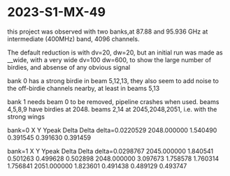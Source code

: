 # 2023-S1-MX-49



this project was observed with two banks,at 87.88 and 95.936 GHz at intermediate (400MHz) band, 4096 channels.

The default reduction is with dv=20, dw=20, but an initial run was made as __wide, with a very wide dv=100 dw=600, to show the 
large number of birdies, and absense of any obvious signal


bank 0 has a strong birdie in beam 5,12,13,  they also seem to add noise to the off-birdie channels nearby, at least in beams 5,13

bank 1 needs beam 0 to be removed, pipeline crashes when used. beams 4,5,8,9 have birdies at 2048. beams 2,14 at 2045,2048,2051,
i.e. with the strong wings

bank=0
  X       Y       Ypeak    Delta    Delta
  delta=0.0220529
2048.000000 1.540490  0.391545 0.391630 0.391459

bank=1
  X       Y       Ypeak    Delta    Delta
  delta=0.0298767
2045.000000 1.840541  0.501263 0.499628 0.502898
2048.000000 3.097673  1.758578 1.760314 1.756841
2051.000000 1.823601  0.491438 0.489129 0.493747
